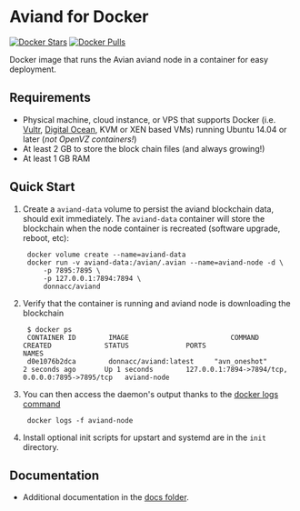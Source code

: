 Aviand for Docker
===================

[![Docker Stars](https://img.shields.io/docker/stars/donnacc/aviand.svg)](https://hub.docker.com/r/donnacc/aviand/)
[![Docker Pulls](https://img.shields.io/docker/pulls/donnacc/aviand.svg)](https://hub.docker.com/r/donnacc/aviand/)

Docker image that runs the Avian aviand node in a container for easy deployment.

Requirements
------------

* Physical machine, cloud instance, or VPS that supports Docker (i.e. [Vultr](http://bit.ly/1HngXg0), [Digital Ocean](http://bit.ly/18AykdD), KVM or XEN based VMs) running Ubuntu 14.04 or later (*not OpenVZ containers!*)
* At least 2 GB to store the block chain files (and always growing!)
* At least 1 GB RAM 

Quick Start
-----------

1. Create a `aviand-data` volume to persist the aviand blockchain data, should exit immediately.  The `aviand-data` container will store the blockchain when the node container is recreated (software upgrade, reboot, etc):

        docker volume create --name=aviand-data
        docker run -v aviand-data:/avian/.avian --name=aviand-node -d \
            -p 7895:7895 \
            -p 127.0.0.1:7894:7894 \
            donnacc/aviand

2. Verify that the container is running and aviand node is downloading the blockchain

        $ docker ps
        CONTAINER ID        IMAGE                         COMMAND             CREATED             STATUS              PORTS                                              NAMES
        d0e1076b2dca        donnacc/aviand:latest     "avn_oneshot"       2 seconds ago       Up 1 seconds        127.0.0.1:7894->7894/tcp, 0.0.0.0:7895->7895/tcp   aviand-node

3. You can then access the daemon's output thanks to the [docker logs command]( https://docs.docker.com/reference/commandline/cli/#logs)

        docker logs -f aviand-node

4. Install optional init scripts for upstart and systemd are in the `init` directory.


Documentation
-------------

* Additional documentation in the [docs folder](docs).
